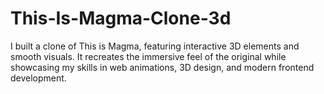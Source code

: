 # This-Is-Magma-Clone-3d
I built a clone of This is Magma, featuring interactive 3D elements and smooth visuals. It recreates the immersive feel of the original while showcasing my skills in web animations, 3D design, and modern frontend development.
